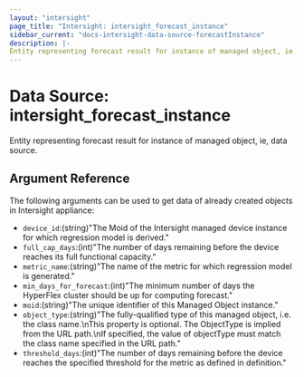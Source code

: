```yaml
---
layout: "intersight"
page_title: "Intersight: intersight_forecast_instance"
sidebar_current: "docs-intersight-data-source-forecastInstance"
description: |-
Entity representing forecast result for instance of managed object, ie, data source.
---
```


# Data Source: intersight_forecast_instance
Entity representing forecast result for instance of managed object, ie, data source.
## Argument Reference
The following arguments can be used to get data of already created objects in Intersight appliance:
* `device_id`:(string)"The Moid of the Intersight managed device instance for which regression model is derived."
* `full_cap_days`:(int)"The number of days remaining before the device reaches its full functional capacity."
* `metric_name`:(string)"The name of the metric for which regression model is generated."
* `min_days_for_forecast`:(int)"The minimum number of days the HyperFlex cluster should be up for computing forecast."
* `moid`:(string)"The unique identifier of this Managed Object instance."
* `object_type`:(string)"The fully-qualified type of this managed object, i.e. the class name.\nThis property is optional. The ObjectType is implied from the URL path.\nIf specified, the value of objectType must match the class name specified in the URL path."
* `threshold_days`:(int)"The number of days remaining before the device reaches the specified threshold for the metric as defined in definition."
